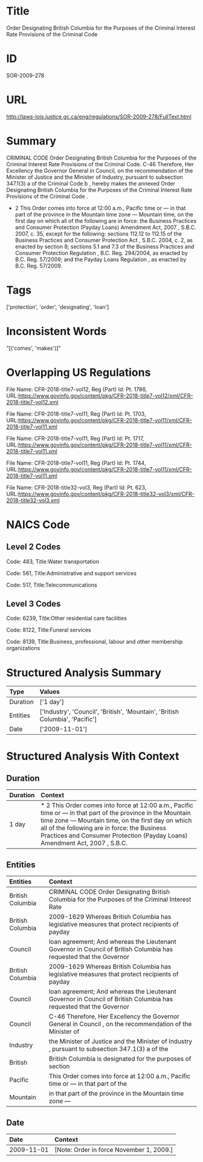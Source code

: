 # Title
Order Designating British Columbia for the Purposes of the Criminal Interest Rate Provisions of the Criminal Code


# ID
SOR-2009-278

# URL
http://laws-lois.justice.gc.ca/eng/regulations/SOR-2009-278/FullText.html


# Summary
CRIMINAL CODE Order Designating British Columbia for the Purposes of the Criminal Interest Rate Provisions of the Criminal Code.
C-46 Therefore, Her Excellency the Governor General in Council, on the recommendation of the Minister of Justice and the Minister of Industry, pursuant to subsection 347.1(3) a  of the  Criminal Code b , hereby makes the annexed  Order Designating British Columbia for the Purposes of the Criminal Interest Rate Provisions of the Criminal Code .
* 2 This Order comes into force at 12:00 a.m., Pacific time or — in that part of the province in the Mountain time zone — Mountain time, on the first day on which all of the following are in force: the  Business Practices and Consumer Protection (Payday Loans) Amendment Act, 2007 , S.B.C. 2007, c.
35, except for the following: sections 112.12 to 112.15 of the  Business Practices and Consumer Protection Act , S.B.C. 2004, c.
2, as enacted by section 8; sections 5.1 and 7.3 of the  Business Practices and Consumer Protection Regulation , B.C. Reg. 294/2004, as enacted by B.C. Reg. 57/2009; and the  Payday Loans Regulation , as enacted by B.C. Reg. 57/2009.


# Tags
['protection', 'order', 'designating', 'loan']


# Inconsistent Words
"[('comes', 'makes')]"


# Overlapping US Regulations
File Name: CFR-2018-title7-vol12, Reg (Part) Id: Pt. 1786, URL:https://www.govinfo.gov/content/pkg/CFR-2018-title7-vol12/xml/CFR-2018-title7-vol12.xml

File Name: CFR-2018-title7-vol11, Reg (Part) Id: Pt. 1703, URL:https://www.govinfo.gov/content/pkg/CFR-2018-title7-vol11/xml/CFR-2018-title7-vol11.xml

File Name: CFR-2018-title7-vol11, Reg (Part) Id: Pt. 1717, URL:https://www.govinfo.gov/content/pkg/CFR-2018-title7-vol11/xml/CFR-2018-title7-vol11.xml

File Name: CFR-2018-title7-vol11, Reg (Part) Id: Pt. 1744, URL:https://www.govinfo.gov/content/pkg/CFR-2018-title7-vol11/xml/CFR-2018-title7-vol11.xml

File Name: CFR-2018-title32-vol3, Reg (Part) Id: Pt. 623, URL:https://www.govinfo.gov/content/pkg/CFR-2018-title32-vol3/xml/CFR-2018-title32-vol3.xml




# NAICS Code
## Level 2 Codes
Code: 483, Title:Water transportation

Code: 561, Title:Administrative and support services

Code: 517, Title:Telecommunications




## Level 3 Codes
Code: 6239, Title:Other residential care facilities

Code: 8122, Title:Funeral services

Code: 8139, Title:Business, professional, labour and other membership organizations







# Structured Analysis Summary
| Type     | Values                                                                        |
|:---------|:------------------------------------------------------------------------------|
| Duration | ['1 day']                                                                     |
| Entities | ['Industry', 'Council', 'British', 'Mountain', 'British Columbia', 'Pacific'] |
| Date     | ['2009-11-01']                                                                |


# Structured Analysis With Context
 


## Duration
| Duration   | Context                                                                                                                                                                                                                                                                                           |
|:-----------|:--------------------------------------------------------------------------------------------------------------------------------------------------------------------------------------------------------------------------------------------------------------------------------------------------|
| 1 day      | * 2 This Order comes into force at 12:00 a.m., Pacific time or — in that part of the province in the Mountain time zone — Mountain time, on the first day on which all of the following are in force: the  Business Practices and Consumer Protection (Payday Loans) Amendment Act, 2007 , S.B.C. |


## Entities
| Entities         | Context                                                                                                            |
|:-----------------|:-------------------------------------------------------------------------------------------------------------------|
| British Columbia | CRIMINAL CODE Order Designating  British Columbia for the Purposes of the Criminal Interest Rate                   |
| British Columbia | 2009-1629 Whereas  British Columbia has legislative measures that protect recipients of payday                     |
| Council          | loan agreement; And whereas the Lieutenant Governor in Council of British Columbia has requested that the Governor |
| British Columbia | 2009-1629 Whereas  British Columbia has legislative measures that protect recipients of payday                     |
| Council          | loan agreement; And whereas the Lieutenant Governor in Council of British Columbia has requested that the Governor |
| Council          | C-46 Therefore, Her Excellency the Governor General in Council , on the recommendation of the Minister of          |
| Industry         | the Minister of Justice and the Minister of Industry , pursuant to subsection 347.1(3) a of the                    |
| British          | British Columbia is designated for the purposes of section                                                         |
| Pacific          | This Order comes into force at 12:00 a.m., Pacific time or — in that part of the                                   |
| Mountain         | in that part of the province in the Mountain  time zone —                                                          |


## Date
| Date       | Context                                  |
|:-----------|:-----------------------------------------|
| 2009-11-01 | [Note: Order in force November 1, 2009.] |


